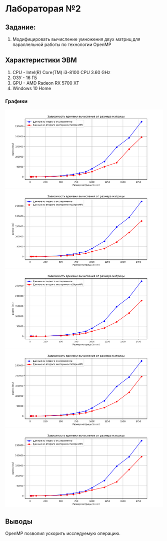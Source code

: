 # Лабораторая №2

## Задание: 
1. Модифицировать вычисление умножения двух матриц для параллельной работы по технологии OpenMP

## Характеристики ЭВМ
1. CPU - Intel(R) Core(TM) i3-8100 CPU 3.60 GHz
2. ОЗУ - 16 ГБ
3. GPU - AMD Radeon RX 5700 XT
4. Windows 10 Home


### Графики 

![Alt текст](dataOpenMP/G_1.png)
![Alt текст](dataOpenMP/G_2.png)
![Alt текст](dataOpenMP/G_3.png)
![Alt текст](dataOpenMP/G_4.png)
![Alt текст](dataOpenMP/G_5.png)


## Выводы
OpenMP позволил ускорить исследуемую операцию.